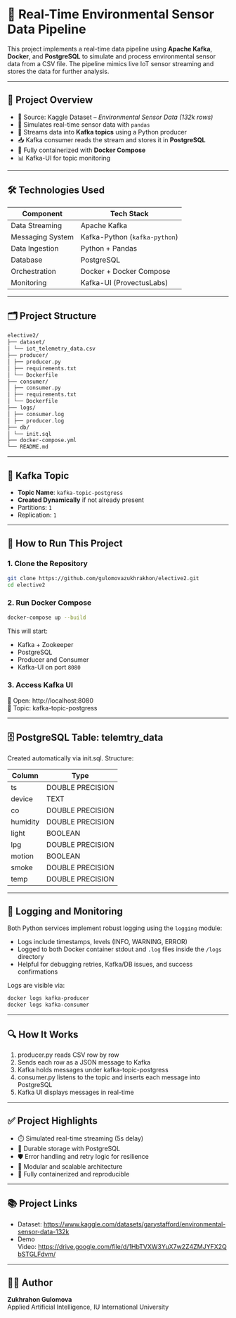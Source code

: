 # 📡 Real-Time Environmental Sensor Data Pipeline

This project implements a real-time data pipeline using **Apache Kafka**, **Docker**, and **PostgreSQL** to simulate and process environmental sensor data from a CSV file. The pipeline mimics live IoT sensor streaming and stores the data for further analysis.

---

## 🚀 Project Overview

- 📁 Source: Kaggle Dataset – *Environmental Sensor Data (132k rows)*
- 🔄 Simulates real-time sensor data with `pandas`
- 🔌 Streams data into **Kafka topics** using a Python producer
- 📥 Kafka consumer reads the stream and stores it in **PostgreSQL**
- 🐳 Fully containerized with **Docker Compose**
- 📊 Kafka-UI for topic monitoring

---

## 🛠️ Technologies Used

| Component        | Tech Stack                     |
|------------------|--------------------------------|
| Data Streaming   | Apache Kafka                   |
| Messaging System | Kafka-Python (`kafka-python`)  |
| Data Ingestion   | Python + Pandas                |
| Database         | PostgreSQL                     |
| Orchestration    | Docker + Docker Compose        |
| Monitoring       | Kafka-UI (ProvectusLabs)       |

---

## 🗂️ Project Structure
```bash
elective2/
├── dataset/
│ └── iot_telemetry_data.csv
├── producer/
│ ├── producer.py
│ ├── requirements.txt
│ └── Dockerfile
├── consumer/
│ ├── consumer.py
│ ├── requirements.txt
│ └── Dockerfile
├── logs/
│ ├── consumer.log
│ ├── producer.log
├── db/
│ └── init.sql
├── docker-compose.yml
└── README.md
```
---

## 🧠 Kafka Topic

- **Topic Name**: `kafka-topic-postgress`
- **Created Dynamically** if not already present
- Partitions: `1`
- Replication: `1`

---

## 🧪 How to Run This Project

### 1. Clone the Repository

```bash
git clone https://github.com/gulomovazukhrakhon/elective2.git
cd elective2
```
### 2. Run Docker Compose
```bash
docker-compose up --build
``` 

This will start:
* Kafka + Zookeeper
* PostgreSQL
* Producer and Consumer
* Kafka-UI on port `8080`

### 3. Access Kafka UI
📍 Open: http://localhost:8080
<br>
🧠 Topic: kafka-topic-postgress

---

## 🗄️ PostgreSQL Table: telemtry_data
Created automatically via init.sql. Structure:

| Column   | Type             |
|----------|------------------|
| ts       | DOUBLE PRECISION |
| device   | TEXT             |
| co       | DOUBLE PRECISION |
| humidity | DOUBLE PRECISION |
| light    | BOOLEAN          |
| lpg      | DOUBLE PRECISION |
| motion   | BOOLEAN          |
| smoke    | DOUBLE PRECISION |
| temp     | DOUBLE PRECISION |

---

## 🧾 Logging and Monitoring

Both Python services implement robust logging using the `logging` module:
- Logs include timestamps, levels (INFO, WARNING, ERROR)
- Logged to both Docker container stdout and `.log` files inside the `/logs` directory
- Helpful for debugging retries, Kafka/DB issues, and success confirmations

Logs are visible via:
```bash
docker logs kafka-producer
docker logs kafka-consumer
```
---

## 🔍 How It Works

1. producer.py reads CSV row by row
2. Sends each row as a JSON message to Kafka
3. Kafka holds messages under kafka-topic-postgress
4. consumer.py listens to the topic and inserts each message into PostgreSQL
5. Kafka UI displays messages in real-time

---

## ✅ Project Highlights

* ⏱️ Simulated real-time streaming (5s delay)
* 💾 Durable storage with PostgreSQL
* 🛡️ Error handling and retry logic for resilience
* 🔌 Modular and scalable architecture
* 🐳 Fully containerized and reproducible

---

## 📚 Project Links

* Dataset: https://www.kaggle.com/datasets/garystafford/environmental-sensor-data-132k
* Demo Video: https://drive.google.com/file/d/1HbTVXW3YuX7w2Z4ZMJYFX2QbSTGLFdvm/
  
---

## 👩‍💻 Author

**Zukhrahon Gulomova**
<br>Applied Artificial Intelligence, IU International University
